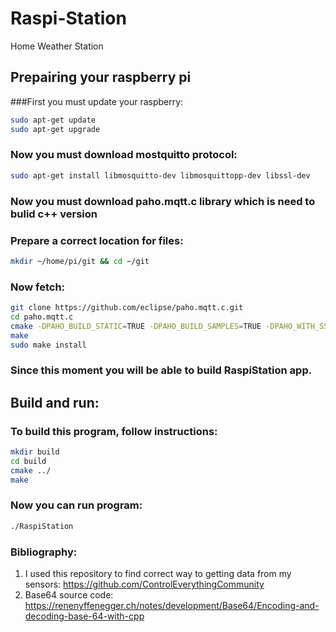 # Raspi-Station
Home Weather Station

## Prepairing your raspberry pi
###First you must update your raspberry:
```bash
sudo apt-get update
sudo apt-get upgrade
```
### Now you must download mostquitto protocol:
```bash
sudo apt-get install libmosquitto-dev libmosquittopp-dev libssl-dev
```
### Now you must download paho.mqtt.c library which is need to bulid c++ version
### Prepare a correct location for files:
```bash
mkdir ~/home/pi/git && cd ~/git
```
### Now fetch:
```bash
git clone https://github.com/eclipse/paho.mqtt.c.git
cd paho.mqtt.c
cmake -DPAHO_BUILD_STATIC=TRUE -DPAHO_BUILD_SAMPLES=TRUE -DPAHO_WITH_SSL=TRUE
make
sudo make install
```
### Since this moment you will be able to build RaspiStation app.

## Build and run:
### To build this program, follow instructions:
```bash
mkdir build
cd build
cmake ../
make
```
### Now you can run program: 
```bash
./RaspiStation 
```





### Bibliography:
1. I used this repository to find correct way to getting data from my sensors: https://github.com/ControlEverythingCommunity
2. Base64 source code: 
https://renenyffenegger.ch/notes/development/Base64/Encoding-and-decoding-base-64-with-cpp